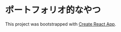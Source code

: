 # ポートフォリオ的なやつ

This project was bootstrapped with [Create React App](https://github.com/facebook/create-react-app).
